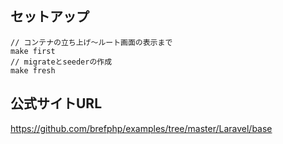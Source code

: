 ## セットアップ
```
// コンテナの立ち上げ〜ルート画面の表示まで
make first
// migrateとseederの作成
make fresh
```

## 公式サイトURL
https://github.com/brefphp/examples/tree/master/Laravel/base
